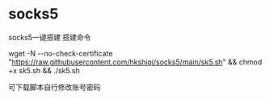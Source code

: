 # socks5
socks5一键搭建
搭建命令  

wget -N --no-check-certificate "https://raw.githubusercontent.com/hkshiqi/socks5/main/sk5.sh" && chmod +x sk5.sh && ./sk5.sh

可下载脚本自行修改账号密码

